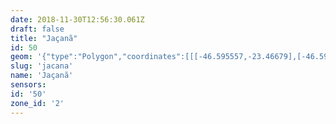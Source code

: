 ```yaml
---
date: 2018-11-30T12:56:30.061Z
draft: false
title: "Jaçanã"
id: 50
geom: '{"type":"Polygon","coordinates":[[[-46.595557,-23.46679],[-46.595028,-23.467079],[-46.593816,-23.468031],[-46.592973,-23.468406],[-46.592197,-23.468663],[-46.591914,-23.468719],[-46.59155,-23.468682],[-46.590288,-23.46817],[-46.589695,-23.470059],[-46.589209,-23.469877],[-46.585108,-23.473931],[-46.584719,-23.474667],[-46.584565,-23.47546],[-46.584565,-23.475893],[-46.584819,-23.476999],[-46.583498,-23.478088],[-46.582978,-23.47774],[-46.582789,-23.477232],[-46.582178,-23.476711],[-46.581488,-23.475637],[-46.580769,-23.475297],[-46.580452,-23.475024],[-46.580115,-23.474602],[-46.579226,-23.473983],[-46.57834,-23.473898],[-46.577569,-23.473898],[-46.577009,-23.473614],[-46.576525,-23.473565],[-46.576289,-23.473416],[-46.575761,-23.473241],[-46.574884,-23.473387],[-46.574004,-23.473305],[-46.573679,-23.473186],[-46.573455,-23.472876],[-46.573363,-23.472836],[-46.572539,-23.472675],[-46.572135,-23.472731],[-46.57198,-23.472652],[-46.571734,-23.472315],[-46.564752,-23.484864],[-46.564509,-23.4851],[-46.561124,-23.487269],[-46.561436,-23.485511],[-46.561517,-23.484561],[-46.561248,-23.48338],[-46.561311,-23.482363],[-46.561114,-23.481859],[-46.561037,-23.481462],[-46.561345,-23.479472],[-46.561261,-23.478909],[-46.560768,-23.477781],[-46.560757,-23.477262],[-46.560795,-23.476494],[-46.560974,-23.475773],[-46.561244,-23.475268],[-46.561659,-23.474723],[-46.561703,-23.47445],[-46.561632,-23.473186],[-46.561698,-23.47283],[-46.561786,-23.472633],[-46.563469,-23.470496],[-46.564112,-23.469834],[-46.564583,-23.469452],[-46.564939,-23.469032],[-46.565373,-23.468692],[-46.56553,-23.46847],[-46.565632,-23.468189],[-46.56569,-23.467402],[-46.566296,-23.466485],[-46.566619,-23.465664],[-46.56761,-23.464845],[-46.567844,-23.464582],[-46.568049,-23.463932],[-46.568844,-23.462376],[-46.569133,-23.461453],[-46.569284,-23.460712],[-46.570353,-23.459409],[-46.570385,-23.45906],[-46.570576,-23.458487],[-46.570553,-23.45798],[-46.57072,-23.457076],[-46.570638,-23.456725],[-46.57033,-23.456252],[-46.570288,-23.456078],[-46.570355,-23.455767],[-46.570308,-23.455571],[-46.570424,-23.455039],[-46.570426,-23.454122],[-46.570353,-23.453667],[-46.570134,-23.453385],[-46.569681,-23.453107],[-46.568624,-23.451844],[-46.56846,-23.451512],[-46.568266,-23.450469],[-46.568315,-23.450286],[-46.56865,-23.449811],[-46.568667,-23.449481],[-46.567965,-23.447748],[-46.567019,-23.446586],[-46.566936,-23.445932],[-46.56697,-23.445629],[-46.566768,-23.445134],[-46.566761,-23.444861],[-46.566975,-23.44414],[-46.566942,-23.443323],[-46.566729,-23.442323],[-46.56652,-23.441967],[-46.565462,-23.441657],[-46.565307,-23.441448],[-46.565166,-23.439964],[-46.565333,-23.438814],[-46.565158,-23.438229],[-46.565116,-23.43764],[-46.565025,-23.437316],[-46.565047,-23.436827],[-46.564782,-23.436068],[-46.564806,-23.435815],[-46.564981,-23.435655],[-46.565397,-23.435578],[-46.565789,-23.43531],[-46.566542,-23.435049],[-46.566701,-23.434786],[-46.566767,-23.4344],[-46.566917,-23.434023],[-46.567145,-23.433848],[-46.567374,-23.433554],[-46.567469,-23.433094],[-46.567596,-23.432991],[-46.568154,-23.432902],[-46.568426,-23.432689],[-46.568477,-23.432473],[-46.56841,-23.432262],[-46.568206,-23.431952],[-46.56763,-23.431371],[-46.567459,-23.431015],[-46.567273,-23.43087],[-46.567116,-23.430352],[-46.567107,-23.430243],[-46.567704,-23.429444],[-46.568127,-23.4291],[-46.569262,-23.428679],[-46.570046,-23.428715],[-46.570225,-23.428826],[-46.570412,-23.428795],[-46.570925,-23.428894],[-46.571087,-23.42898],[-46.569997,-23.431035],[-46.569008,-23.433573],[-46.568477,-23.435637],[-46.568191,-23.437594],[-46.568574,-23.437601],[-46.569271,-23.438345],[-46.570092,-23.438406],[-46.570504,-23.438589],[-46.570633,-23.438782],[-46.570639,-23.439228],[-46.570698,-23.439346],[-46.571243,-23.439882],[-46.571866,-23.440327],[-46.572204,-23.440668],[-46.572379,-23.441104],[-46.572688,-23.441481],[-46.572371,-23.441707],[-46.57238,-23.441819],[-46.573242,-23.442753],[-46.573435,-23.44315],[-46.573636,-23.443157],[-46.573931,-23.443697],[-46.573947,-23.444467],[-46.574102,-23.444817],[-46.574125,-23.445155],[-46.574406,-23.445756],[-46.574541,-23.446379],[-46.574526,-23.447248],[-46.574642,-23.447651],[-46.574983,-23.448343],[-46.575446,-23.448803],[-46.575907,-23.449024],[-46.576382,-23.44915],[-46.576894,-23.4492],[-46.577663,-23.449072],[-46.578841,-23.449029],[-46.579653,-23.449164],[-46.579955,-23.449872],[-46.580502,-23.450559],[-46.580603,-23.450774],[-46.580828,-23.450973],[-46.581552,-23.451286],[-46.582126,-23.451869],[-46.58239,-23.452436],[-46.582837,-23.45269],[-46.583608,-23.453359],[-46.583837,-23.453775],[-46.584765,-23.454736],[-46.585083,-23.45526],[-46.585207,-23.455293],[-46.585693,-23.455121],[-46.58583,-23.455466],[-46.58615,-23.455415],[-46.586373,-23.456224],[-46.58631,-23.456257],[-46.585697,-23.456371],[-46.585081,-23.456403],[-46.584455,-23.4566],[-46.582074,-23.457083],[-46.582694,-23.457565],[-46.583603,-23.45806],[-46.584476,-23.458336],[-46.584983,-23.458749],[-46.586717,-23.461409],[-46.586966,-23.461951],[-46.587315,-23.462363],[-46.588243,-23.463726],[-46.588636,-23.463961],[-46.589194,-23.464006],[-46.58983,-23.463885],[-46.590418,-23.463415],[-46.590776,-23.463425],[-46.59162,-23.463906],[-46.59213,-23.464311],[-46.592774,-23.465015],[-46.593248,-23.465379],[-46.593759,-23.465945],[-46.593997,-23.465963],[-46.594923,-23.46575],[-46.595557,-23.46679]]]}'
slug: 'jacana'
name: 'Jaçanã'
sensors:
id: '50'
zone_id: '2'
---
```

		